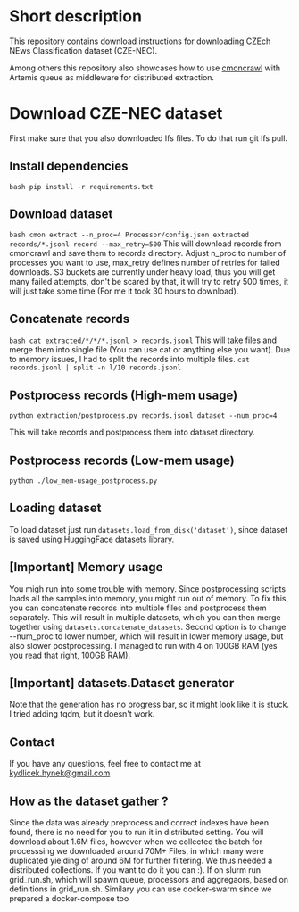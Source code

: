 # Short description
This repository contains download instructions for downloading
CZEch NEws Classification dataset (CZE-NEC).

Among others this repository also showcases how to use [cmoncrawl](https://github.com/hynky1999/CmonCrawl) with Artemis queue as middleware for distributed extraction.

# Download CZE-NEC dataset

First make sure that you also downloaded lfs files. To do that run git lfs pull.

## Install dependencies
```bash pip install -r requirements.txt```

## Download dataset
```bash cmon extract --n_proc=4 Processor/config.json extracted records/*.jsonl record --max_retry=500```
This will download records from cmoncrawl and save them to records directory.
Adjust n_proc to number of processes you want to use, max_retry defines number of retries for failed downloads.
S3 buckets are currently under heavy load, thus you will get many failed attempts, don't be scared by that, it will
try to retry 500 times, it will just take some time (For me it took 30 hours to download).

## Concatenate records
```bash cat extracted/*/*/*.jsonl > records.jsonl```
This will take files and merge them into single file (You can use cat or anything else you want).
Due to memory issues, I had to split the records into multiple files.
```cat records.jsonl | split -n l/10 records.jsonl```

## Postprocess records (High-mem usage)
```python extraction/postprocess.py records.jsonl dataset --num_proc=4```

This will take records and postprocess them into dataset directory.

## Postprocess records (Low-mem usage)
```python ./low_mem-usage_postprocess.py```

## Loading dataset
To load dataset just run ```datasets.load_from_disk('dataset')```, since dataset is saved using HuggingFace datasets library.

## [Important] Memory usage
You migh run into some trouble with memory. Since postprocessing scripts loads all the samples into memory, you might run out of memory. To fix this,
you can concatenate records into multiple files and postprocess them separately. This will result in multiple datasets, which you can then merge together
using ```datasets.concatenate_datasets```. Second option is to change --num_proc to lower number, which will result in lower memory usage, but also slower
postprocessing. I managed to run with 4 on 100GB RAM (yes you read that right, 100GB RAM).

## [Important] datasets.Dataset generator
Note that the generation has no progress bar, so it might look like it is stuck. I tried adding tqdm, but it doesn't work.

## Contact
If you have any questions, feel free to contact me at kydlicek.hynek@gmail.com

## How as the dataset gather ?
Since the data was already preprocess and correct indexes have been found, there is no need for you to run it in distributed setting. You will download about 1.6M files,
however when we collected the batch for processsing we downloaded around 70M+ Files, in which many were duplicated yielding of around 6M for further filtering.
We thus needed a distributed collections. If you want to do it you can :). If on slurm run grid_run.sh, which will spawn queue, processors and aggregaors, based on definitions in grid_run.sh.
Similary you can use docker-swarm since we prepared a docker-compose too
